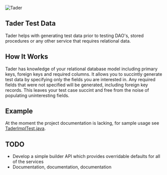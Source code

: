![Tader](https://github.com/uklance/tader/raw/master/tader_250.png)

Tader Test Data
---------------

Tader helps with generating test data prior to testing DAO's, stored procedures or any other service that requires
relational data. 

How It Works
------------
Tader has knowledge of your relational database model including primary keys, foreign keys and required columns.
It allows you to succintly generate test data by specifying only the fields you are interested in. Any required
fields that were not specified will be generated, including foreign key records. This leaves your test case succint
and free from the noise of populating uninteresting fields.

Example
-------

At the moment the project documentation is lacking, for sample usage see [TaderImplTest.java](https://github.com/uklance/tader/blob/master/tader-core/src/test/java/org/tader/TaderImplTest.java).


TODO
-----------
* Develop a simple builder API which provides overridable defaults for all of the services
* Documentation, documentation, documentation
